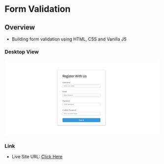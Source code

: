 # Form Validation

## Overview

- Building form validation using HTML, CSS and Vanilla JS

### Desktop View

![](./img/Capture.PNG)

### Link

- Live Site URL: [Click Here](https://form-validation-vanilla-js.netlify.app/)
